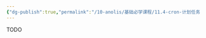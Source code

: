 ```yaml
---
{"dg-publish":true,"permalink":"/10-anolis/基础必学课程/11.4-cron-计划任务/","dgPassFrontmatter":true}
---
```


TODO